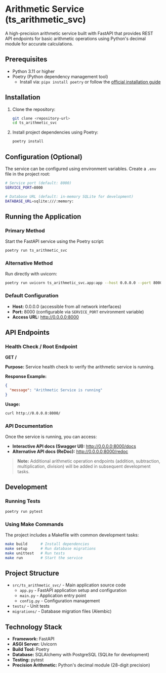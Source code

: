 # Arithmetic Service (ts_arithmetic_svc)

A high-precision arithmetic service built with FastAPI that provides REST API endpoints for basic arithmetic operations using Python's decimal module for accurate calculations.

## Prerequisites

- Python 3.11 or higher
- Poetry (Python dependency management tool)
  - Install via: `pipx install poetry` or follow the [official installation guide](https://python-poetry.org/docs/#installation)

## Installation

1. Clone the repository:
   ```bash
   git clone <repository-url>
   cd ts_arithmetic_svc
   ```

2. Install project dependencies using Poetry:
   ```bash
   poetry install
   ```

## Configuration (Optional)

The service can be configured using environment variables. Create a `.env` file in the project root:

```bash
# Service port (default: 8000)
SERVICE_PORT=8000

# Database URL (default: in-memory SQLite for development)
DATABASE_URL=sqlite:///:memory:
```

## Running the Application

### Primary Method
Start the FastAPI service using the Poetry script:
```bash
poetry run ts_arithmetic_svc
```

### Alternative Method
Run directly with uvicorn:
```bash
poetry run uvicorn ts_arithmetic_svc.app:app --host 0.0.0.0 --port 8000
```

### Default Configuration
- **Host:** 0.0.0.0 (accessible from all network interfaces)
- **Port:** 8000 (configurable via `SERVICE_PORT` environment variable)
- **Access URL:** http://0.0.0.0:8000

## API Endpoints

### Health Check / Root Endpoint

**GET /** 

**Purpose:** Service health check to verify the arithmetic service is running.

**Response Example:**
```json
{
  "message": "Arithmetic Service is running"
}
```

**Usage:**
```bash
curl http://0.0.0.0:8000/
```

### API Documentation

Once the service is running, you can access:
- **Interactive API docs (Swagger UI):** http://0.0.0.0:8000/docs
- **Alternative API docs (ReDoc):** http://0.0.0.0:8000/redoc

> **Note:** Additional arithmetic operation endpoints (addition, subtraction, multiplication, division) will be added in subsequent development tasks.

## Development

### Running Tests
```bash
poetry run pytest
```

### Using Make Commands
The project includes a Makefile with common development tasks:
```bash
make build      # Install dependencies
make setup      # Run database migrations
make unittest   # Run tests
make run        # Start the service
```

## Project Structure

- `src/ts_arithmetic_svc/` - Main application source code
  - `app.py` - FastAPI application setup and configuration
  - `main.py` - Application entry point
  - `config.py` - Configuration management
- `tests/` - Unit tests
- `migrations/` - Database migration files (Alembic)

## Technology Stack

- **Framework:** FastAPI
- **ASGI Server:** Uvicorn
- **Build Tool:** Poetry
- **Database:** SQLAlchemy with PostgreSQL (SQLite for development)
- **Testing:** pytest
- **Precision Arithmetic:** Python's decimal module (28-digit precision)